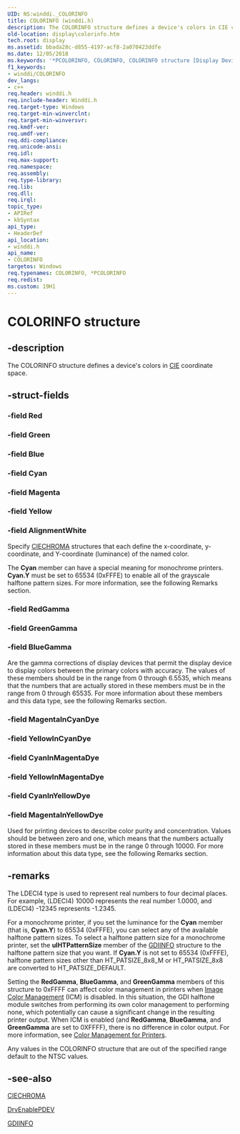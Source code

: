 ```yaml
---
UID: NS:winddi._COLORINFO
title: COLORINFO (winddi.h)
description: The COLORINFO structure defines a device's colors in CIE coordinate space.
old-location: display\colorinfo.htm
tech.root: display
ms.assetid: bbada28c-d855-4197-acf8-2a070423ddfe
ms.date: 12/05/2018
ms.keywords: '*PCOLORINFO, COLORINFO, COLORINFO structure [Display Devices], PCOLORINFO, PCOLORINFO structure pointer [Display Devices], display.colorinfo, grstrcts_1e247041-c753-4925-a86c-fbd246410a72.xml, winddi/COLORINFO, winddi/PCOLORINFO'
f1_keywords:
- winddi/COLORINFO
dev_langs:
- c++
req.header: winddi.h
req.include-header: Winddi.h
req.target-type: Windows
req.target-min-winverclnt: 
req.target-min-winversvr: 
req.kmdf-ver: 
req.umdf-ver: 
req.ddi-compliance: 
req.unicode-ansi: 
req.idl: 
req.max-support: 
req.namespace: 
req.assembly: 
req.type-library: 
req.lib: 
req.dll: 
req.irql: 
topic_type:
- APIRef
- kbSyntax
api_type:
- HeaderDef
api_location:
- winddi.h
api_name:
- COLORINFO
targetos: Windows
req.typenames: COLORINFO, *PCOLORINFO
req.redist: 
ms.custom: 19H1
---
```


# COLORINFO structure


## -description


The COLORINFO structure defines a device's colors in <a href="https://docs.microsoft.com/windows-hardware/drivers/">CIE</a> coordinate space.


## -struct-fields




### -field Red


### -field Green


### -field Blue


### -field Cyan


### -field Magenta


### -field Yellow


### -field AlignmentWhite

Specify <a href="https://docs.microsoft.com/windows/desktop/api/winddi/ns-winddi-ciechroma">CIECHROMA</a> structures that each define the x-coordinate, y-coordinate, and Y-coordinate (luminance) of the named color.

The <b>Cyan</b> member can have a special meaning for monochrome printers. <b>Cyan.Y</b> must be set to 65534 (0xFFFE) to enable all of the grayscale halftone pattern sizes. For more information, see the following Remarks section.


### -field RedGamma


### -field GreenGamma


### -field BlueGamma

Are the gamma corrections of display devices that permit the display device to display colors between the primary colors with accuracy. The values of these members should be in the range from 0 through 6.5535, which means that the numbers that are actually stored in these members must be in the range from 0 through 65535. For more information about these members and this data type, see the following Remarks section.


### -field MagentaInCyanDye


### -field YellowInCyanDye


### -field CyanInMagentaDye


### -field YellowInMagentaDye


### -field CyanInYellowDye


### -field MagentaInYellowDye

Used for printing devices to describe color purity and concentration. Values should be between zero and one, which means that the numbers actually stored in these members must be in the range 0 through 10000. For more information about this data type, see the following Remarks section.


## -remarks



The LDECI4 type is used to represent real numbers to four decimal places. For example, (LDECI4) 10000 represents the real number 1.0000, and (LDECI4) -12345 represents -1.2345.

For a monochrome printer, if you set the luminance for the <b>Cyan</b> member (that is, <b>Cyan.Y</b>) to 65534 (0xFFFE), you can select any of the available halftone pattern sizes. To select a halftone pattern size for a monochrome printer, set the <b>ulHTPatternSize</b> member of the <a href="https://docs.microsoft.com/windows/desktop/api/winddi/ns-winddi-gdiinfo">GDIINFO</a> structure to the halftone pattern size that you want. If <b>Cyan.Y</b> is not set to 65534 (0xFFFE), halftone pattern sizes other than HT_PATSIZE_8x8_M or HT_PATSIZE_8x8 are converted to HT_PATSIZE_DEFAULT.

Setting the <b>RedGamma</b>, <b>BlueGamma</b>, and <b>GreenGamma</b> members of this structure to 0xFFFF can affect color management in printers when <a href="https://docs.microsoft.com/windows-hardware/drivers/display/image-color-management">Image Color Management</a> (ICM) is disabled. In this situation, the GDI halftone module switches from performing its own color management to performing none, which potentially can cause a significant change in the resulting printer output. When ICM is enabled (and <b>RedGamma</b>, <b>BlueGamma</b>, and <b>GreenGamma</b> are set to 0XFFFF), there is no difference in color output. For more information, see <a href="https://docs.microsoft.com/windows-hardware/drivers/print/color-management-for-printers">Color Management for Printers</a>.

Any values in the COLORINFO structure that are out of the specified range default to the NTSC values.




## -see-also




<a href="https://docs.microsoft.com/windows/desktop/api/winddi/ns-winddi-ciechroma">CIECHROMA</a>



<a href="https://docs.microsoft.com/windows/desktop/api/winddi/nf-winddi-drvenablepdev">DrvEnablePDEV</a>



<a href="https://docs.microsoft.com/windows/desktop/api/winddi/ns-winddi-gdiinfo">GDIINFO</a>
 

 

